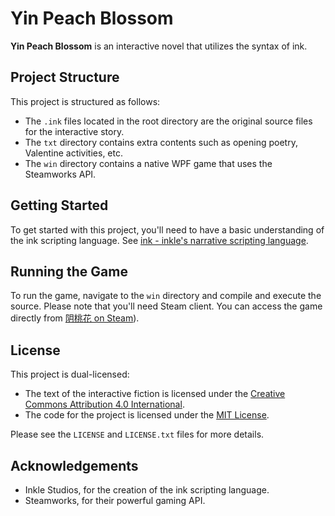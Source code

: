 # Yin Peach Blossom

**Yin Peach Blossom** is an interactive novel that utilizes the syntax of ink. 

## Project Structure

This project is structured as follows:

- The `.ink` files located in the root directory are the original source files for the interactive story.
- The `txt` directory contains extra contents such as opening poetry, Valentine activities, etc.
- The `win` directory contains a native WPF game that uses the Steamworks API.

## Getting Started

To get started with this project, you'll need to have a basic understanding of the ink scripting language. See [ink - inkle's narrative scripting language](https://www.inklestudios.com/ink/).

## Running the Game

To run the game, navigate to the `win` directory and compile and execute the source. Please note that you'll need Steam client. You can access the game directly from [阴桃花 on Steam](https://store.steampowered.com/app/2116000/_/)).

## License

This project is dual-licensed:

- The text of the interactive fiction is licensed under the [Creative Commons Attribution 4.0 International](https://creativecommons.org/licenses/by/4.0/).
- The code for the project is licensed under the [MIT License](https://opensource.org/licenses/MIT).

Please see the `LICENSE` and `LICENSE.txt` files for more details.

## Acknowledgements

- Inkle Studios, for the creation of the ink scripting language.
- Steamworks, for their powerful gaming API.
